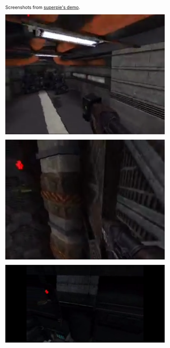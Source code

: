 Screenshots from [superpie's demo](https://www.youtube.com/watch?v=IJHHYkd7OKo).

![screenshot: oc-1.png](oc-1.png)

![screenshot: oc-2.png](oc-2.png)

![screenshot: oc-3.png](oc-3.png)
